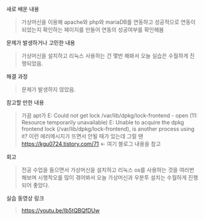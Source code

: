 새로 배운 내용
> 가상머신을 이용해 apache와 php와 mariaDB를 연동하고 성공적으로 연동이 되었는지 확인하는 페이지를 만들어 연동의 성공여부를 확인해봄

문제가 발생하거나 고민한 내용
> 가상머신을 설치하고 리눅스 사용하는 건 몇번 해봐서 오늘 실습은 수월하게 진행되었음.

해결 과정
> 문제가 발생하지 않았음.

참고할 만한 내용
> 가끔 apt가 
E: Could not get lock /var/lib/dpkg/lock-frontend - open (11: Resource temporarily unavailable)
E: Unable to acquire the dpkg frontend lock (/var/lib/dpkg/lock-frontend), is another process using it?
이런 에러메시지가 뜨면서 안될 때가 있는데 그럴 땐 
https://kgu0724.tistory.com/71 <- 여기 블로그 내용을 참고

회고
> 전공 수업을 들으면서 가상머신을 설치하고 리눅스 os를 사용하는 것을 여러번 해보며 시행착오를 많이 겪어봐서 오늘 가상머신과 우분투 설치는 수월하게 진행되어 좋았다.

실습 동영상 링크
> https://youtu.be/Ib5tQBQfDUw
